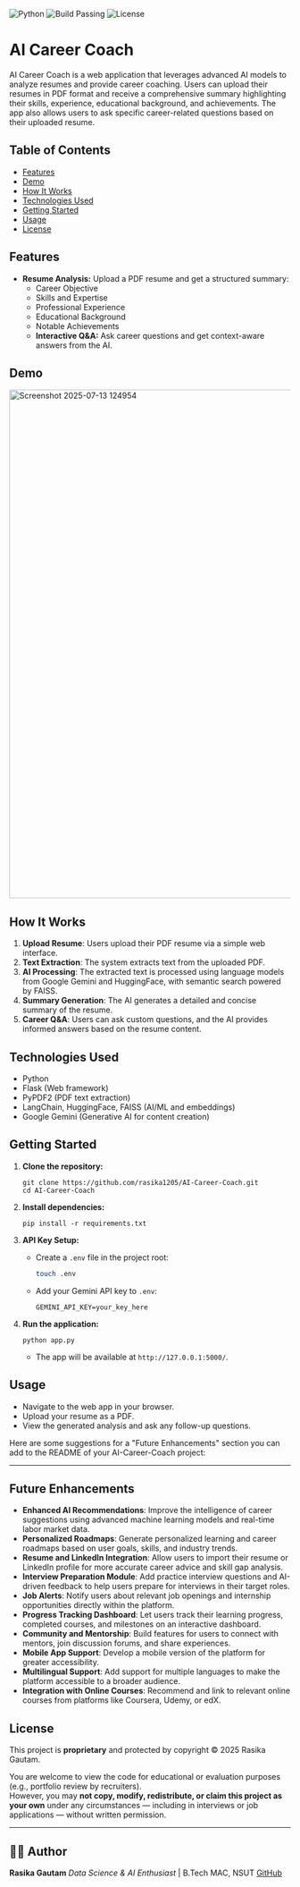 ![Python](https://img.shields.io/badge/python-3.8%2B-blue.svg)
![Build Passing](https://img.shields.io/badge/build-passing-brightgreen.svg)
![License](https://img.shields.io/badge/license-proprietary-lightgrey.svg)

# AI Career Coach

AI Career Coach is a web application that leverages advanced AI models to analyze resumes and provide career coaching. Users can upload their resumes in PDF format and receive a comprehensive summary highlighting their skills, experience, educational background, and achievements. The app also allows users to ask specific career-related questions based on their uploaded resume.

## Table of Contents

- [Features](#features)
- [Demo](#demo)
- [How It Works](#how-it-works)
- [Technologies Used](#technologies-used)
- [Getting Started](#getting-started)
- [Usage](#usage)
- [License](#license)

## Features

- **Resume Analysis:** Upload a PDF resume and get a structured summary:
  - Career Objective
  - Skills and Expertise
  - Professional Experience
  - Educational Background
  - Notable Achievements
  - **Interactive Q&A:** Ask career questions and get context-aware answers from the AI.

## Demo
<img width="1848" height="910" alt="Screenshot 2025-07-13 124954" src="https://github.com/user-attachments/assets/6ac3dd54-4deb-40a9-ac30-14894b7d6a56" />

## How It Works

1. **Upload Resume**: Users upload their PDF resume via a simple web interface.
2. **Text Extraction**: The system extracts text from the uploaded PDF.
3. **AI Processing**: The extracted text is processed using language models from Google Gemini and HuggingFace, with semantic search powered by FAISS.
4. **Summary Generation**: The AI generates a detailed and concise summary of the resume.
5. **Career Q&A**: Users can ask custom questions, and the AI provides informed answers based on the resume content.

## Technologies Used

- Python
- Flask (Web framework)
- PyPDF2 (PDF text extraction)
- LangChain, HuggingFace, FAISS (AI/ML and embeddings)
- Google Gemini (Generative AI for content creation)

## Getting Started

1. **Clone the repository:**
   ```
   git clone https://github.com/rasika1205/AI-Career-Coach.git
   cd AI-Career-Coach
   ```

2. **Install dependencies:**
   ```
   pip install -r requirements.txt
   ```

3. **API Key Setup:**
   - Create a `.env` file in the project root:
     ```bash
     touch .env
     ```
   - Add your Gemini API key to `.env`:
     ```env
     GEMINI_API_KEY=your_key_here
     ```

4. **Run the application:**
   ```
   python app.py
   ```
   - The app will be available at `http://127.0.0.1:5000/`.

## Usage

- Navigate to the web app in your browser.
- Upload your resume as a PDF.
- View the generated analysis and ask any follow-up questions.

Here are some suggestions for a "Future Enhancements" section you can add to the README of your AI-Career-Coach project:

---

## Future Enhancements

- **Enhanced AI Recommendations**: Improve the intelligence of career suggestions using advanced machine learning models and real-time labor market data.
- **Personalized Roadmaps**: Generate personalized learning and career roadmaps based on user goals, skills, and industry trends.
- **Resume and LinkedIn Integration**: Allow users to import their resume or LinkedIn profile for more accurate career advice and skill gap analysis.
- **Interview Preparation Module**: Add practice interview questions and AI-driven feedback to help users prepare for interviews in their target roles.
- **Job Alerts**: Notify users about relevant job openings and internship opportunities directly within the platform.
- **Progress Tracking Dashboard**: Let users track their learning progress, completed courses, and milestones on an interactive dashboard.
- **Community and Mentorship**: Build features for users to connect with mentors, join discussion forums, and share experiences.
- **Mobile App Support**: Develop a mobile version of the platform for greater accessibility.
- **Multilingual Support**: Add support for multiple languages to make the platform accessible to a broader audience.
- **Integration with Online Courses**: Recommend and link to relevant online courses from platforms like Coursera, Udemy, or edX.

## License

This project is **proprietary** and protected by copyright © 2025 Rasika Gautam.

You are welcome to view the code for educational or evaluation purposes (e.g., portfolio review by recruiters).  
However, you may **not copy, modify, redistribute, or claim this project as your own** under any circumstances — including in interviews or job applications — without written permission.

---

## 🧑‍💻 Author

**Rasika Gautam**
*Data Science & AI Enthusiast* | B.Tech MAC, NSUT
[GitHub](https://github.com/rasika1205)
